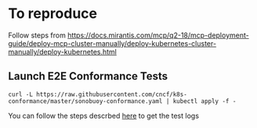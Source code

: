 # To reproduce

Follow steps from https://docs.mirantis.com/mcp/q2-18/mcp-deployment-guide/deploy-mcp-cluster-manually/deploy-kubernetes-cluster-manually/deploy-kubernetes.html


## Launch E2E Conformance Tests

`curl -L https://raw.githubusercontent.com/cncf/k8s-conformance/master/sonobuoy-conformance.yaml | kubectl apply -f -`

You can follow the steps descrbed [here](https://github.com/cncf/k8s-conformance/blob/master/instructions.md) to get the test logs
